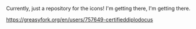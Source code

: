 Currently, just a repository for the icons! I'm getting there, I'm getting there. 

https://greasyfork.org/en/users/757649-certifieddiplodocus
